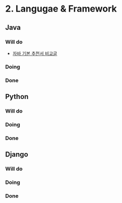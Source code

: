 # 2. Langugae & Framework

## Java

### Will do
- [자바 기본 추천서 비교글](https://asfirstalways.tistory.com/146)

### Doing

### Done

## Python

### Will do

### Doing

### Done

## Django

### Will do

### Doing

### Done
